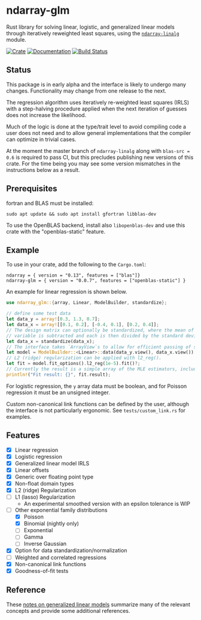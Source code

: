 # ndarray-glm

Rust library for solving linear, logistic, and generalized linear models through
iteratively reweighted least squares, using the
[`ndarray-linalg`](https://docs.rs/crate/ndarray-linalg/) module.

[![Crate](https://img.shields.io/crates/v/ndarray-glm.svg)](https://crates.io/crates/ndarray-glm)
[![Documentation](https://docs.rs/ndarray-glm/badge.svg)](https://docs.rs/ndarray-glm)
[![Build Status](https://travis-ci.org/felix-clark/ndarray-glm.png?branch=master)](https://travis-ci.org/felix-clark/ndarray-glm)

## Status

This package is in early alpha and the interface is likely to undergo many
changes. Functionality may change from one release to the next.

The regression algorithm uses iteratively re-weighted least squares (IRLS) with
a step-halving procedure applied when the next iteration of guesses does not
increase the likelihood.

Much of the logic is done at the type/trait level to avoid compiling code a user does
not need and to allow general implementations that the compiler can optimize in trivial
cases.

At the moment the master branch of `ndarray-linalg` along with `blas-src = 0.6`
is required to pass CI, but this precludes publishing new versions of this
crate. For the time being you may see some version mismatches in the
instructions below as a result.

## Prerequisites

fortran and BLAS must be installed:
```
sudo apt update && sudo apt install gfortran libblas-dev
```

To use the OpenBLAS backend, install also `libopenblas-dev` and use this crate with the
"openblas-static" feature.

## Example

To use in your crate, add the following to the `Cargo.toml`:

```
ndarray = { version = "0.13", features = ["blas"]}
ndarray-glm = { version = "0.0.7", features = ["openblas-static"] }
```

An example for linear regression is shown below.

``` rust
use ndarray_glm::{array, Linear, ModelBuilder, standardize};

// define some test data
let data_y = array![0.3, 1.3, 0.7];
let data_x = array![[0.1, 0.2], [-0.4, 0.1], [0.2, 0.4]];
// The design matrix can optionally be standardized, where the mean of each independent
// variable is subtracted and each is then divided by the standard deviation of that variable.
let data_x = standardize(data_x);
// The interface takes `ArrayView`s to allow for efficient passing of slices.
let model = ModelBuilder::<Linear>::data(data_y.view(), data_x.view()).build()?;
// L2 (ridge) regularization can be applied with l2_reg().
let fit = model.fit_options().l2_reg(1e-5).fit()?;
// Currently the result is a simple array of the MLE estimators, including the intercept term.
println!("Fit result: {}", fit.result);
```

For logistic regression, the `y` array data must be boolean, and for Poisson
regression it must be an unsigned integer.

Custom non-canonical link functions can be defined by the user, although the
interface is not particularly ergonomic. See `tests/custom_link.rs` for examples.

## Features

- [X] Linear regression
- [X] Logistic regression
- [X] Generalized linear model IRLS
- [X] Linear offsets
- [X] Generic over floating point type
- [X] Non-float domain types
- [X] L2 (ridge) Regularization
- [ ] L1 (lasso) Regularization
  - An experimental smoothed version with an epsilon tolerance is WIP
- [ ] Other exponential family distributions
  - [X] Poisson
  - [X] Binomial (nightly only)
  - [ ] Exponential
  - [ ] Gamma
  - [ ] Inverse Gaussian
- [X] Option for data standardization/normalization
- [ ] Weighted and correlated regressions
- [X] Non-canonical link functions
- [X] Goodness-of-fit tests

## Reference

These [notes on generalized linear models](https://felix-clark.github.io/glm-math)
summarize many of the relevant concepts and provide some additional references.

